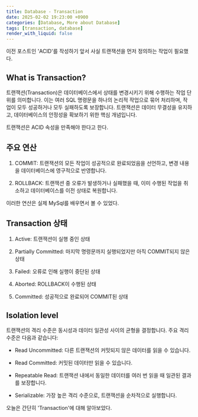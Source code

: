 ```yaml
---
title: Database - Transaction
date: 2025-02-02 19:23:00 +0900
categories: [Database, More about Database]
tags: [transaction, database]
render_with_liquid: false
---
```


이전 포스트인 'ACID'를 작성하기 앞서 사실 트랜잭션을 먼저 정의하는 작업이 필요했다.

## What is Transaction?

트랜잭션(Transaction)은 데이터베이스에서 상태를 변경시키기 위해 수행하는 작업 단위를 의미합니다. 이는 여러 SQL 명령문을 하나의 논리적 작업으로 묶어 처리하며, 작업이 모두 성공하거나 모두 실패하도록 보장합니다. 트랜잭션은 데이터 무결성을 유지하고, 데이터베이스의 안정성을 확보하기 위한 핵심 개념입니다.

트랜잭션은 ACID 속성을 만족해야 한다고 한다.

## 주요 연산

1. COMMIT: 트랜잭션의 모든 작업이 성공적으로 완료되었음을 선언하고, 변경 내용을 데이터베이스에 영구적으로 반영합니다.

2. ROLLBACK: 트랜잭션 중 오류가 발생하거나 실패했을 때, 이미 수행된 작업을 취소하고 데이터베이스를 이전 상태로 복원합니다.

이러한 연산은 실제 MySql를 배우면서 볼 수 있었다.

## Transaction 상태

1. Active: 트랜잭션이 실행 중인 상태

2. Partially Committed: 마지막 명령문까지 실행되었지만 아직 COMMIT되지 않은 상태

3. Failed: 오류로 인해 실행이 중단된 상태

4. Aborted: ROLLBACK이 수행된 상태

5. Committed: 성공적으로 완료되어 COMMIT된 상태

## Isolation level

트랜잭션의 격리 수준은 동시성과 데이터 일관성 사이의 균형을 결정합니다. 주요 격리 수준은 다음과 같습니다:

+ Read Uncommitted: 다른 트랜잭션의 커밋되지 않은 데이터를 읽을 수 있습니다.

+ Read Committed: 커밋된 데이터만 읽을 수 있습니다.

+ Repeatable Read: 트랜잭션 내에서 동일한 데이터를 여러 번 읽을 때 일관된 결과를 보장합니다.

+ Serializable: 가장 높은 격리 수준으로, 트랜잭션을 순차적으로 실행합니다.



오늘은 간단히 'Transaction'에 대해 알아보았다.